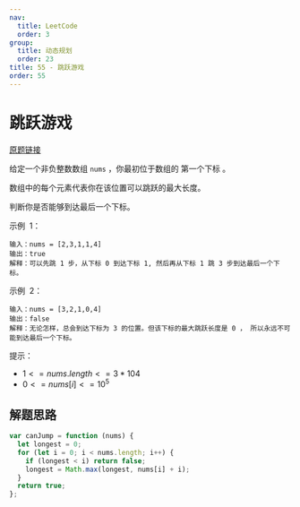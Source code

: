```yaml
---
nav:
  title: LeetCode
  order: 3
group:
  title: 动态规划
  order: 23
title: 55 - 跳跃游戏
order: 55
---
```


# 跳跃游戏

[原题链接](https://leetcode-cn.com/problems/jump-game/)

给定一个非负整数数组 `nums` ，你最初位于数组的 第一个下标 。

数组中的每个元素代表你在该位置可以跳跃的最大长度。

判断你是否能够到达最后一个下标。

示例  1：

```
输入：nums = [2,3,1,1,4]
输出：true
解释：可以先跳 1 步，从下标 0 到达下标 1, 然后再从下标 1 跳 3 步到达最后一个下标。
```

示例  2：

```
输入：nums = [3,2,1,0,4]
输出：false
解释：无论怎样，总会到达下标为 3 的位置。但该下标的最大跳跃长度是 0 ， 所以永远不可能到达最后一个下标。
```

提示：

- $1 <= nums.length <= 3 * 104$
- $0 <= nums[i] <= 10^5$

## 解题思路

```js
var canJump = function (nums) {
  let longest = 0;
  for (let i = 0; i < nums.length; i++) {
    if (longest < i) return false;
    longest = Math.max(longest, nums[i] + i);
  }
  return true;
};
```
